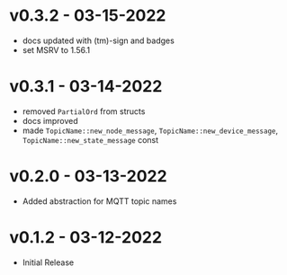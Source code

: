 # v0.3.2 - 03-15-2022 

- docs updated with (tm)-sign and badges
- set MSRV to 1.56.1

# v0.3.1 - 03-14-2022

- removed `PartialOrd` from structs
- docs improved
- made `TopicName::new_node_message`, `TopicName::new_device_message`, `TopicName::new_state_message` const

# v0.2.0 - 03-13-2022

- Added abstraction for MQTT topic names 

# v0.1.2 - 03-12-2022

- Initial Release